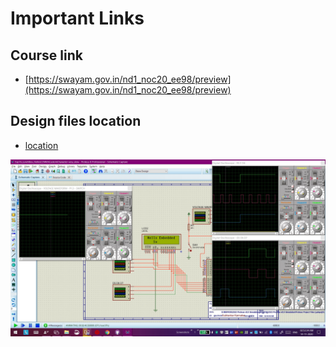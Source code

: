 # Important Links

## Course link

* [https://swayam.gov.in/nd1_noc20_ee98/preview](https://swayam.gov.in/nd1_noc20_ee98/preview)

## Design files location 

* [location](./Hardware/Design_Files)

![Exp16_LunchBox_HelloLCDWithCustomCharacter-RUN](https://github.com/Subhankar2000/MSP430G2553-Proteus-v8.9-Simulation/blob/master/blob/Exp16_LunchBox_HelloLCDWithCustomCharacter-RUN.jpg)